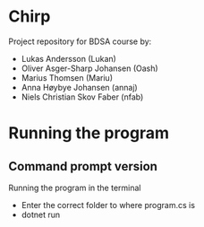 # Chirp
Project repository for BDSA course by:
- Lukas Andersson (Lukan)
- Oliver Asger-Sharp Johansen (Oash)
- Marius Thomsen (Mariu)
- Anna Høybye Johansen (annaj)
- Niels Christian Skov Faber (nfab)


# Running the program

## Command prompt version
Running the program in the terminal
- Enter the correct folder to where program.cs is
- dotnet run

